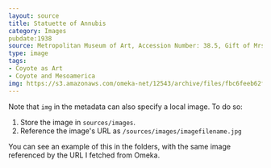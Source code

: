 ```yaml
---
layout: source
title: Statuette of Annubis
category: Images
pubdate:1938
source: Metropolitan Museum of Art, Accession Number: 38.5, Gift of Mrs. Myron C. Taylor
type: image
tags:
- Coyote as Art
- Coyote and Mesoamerica
img: https://s3.amazonaws.com/omeka-net/12543/archive/files/fbc6feeb62fa6217422c2256566a8033.jpg?AWSAccessKeyId=AKIAI3ATG3OSQLO5HGKA&Expires=1438823447&Signature=APtGANop%2FTt7j12vqJoowO8tMBs%3D
---
```


Note that `img` in the metadata can also specify a local image. To do so:

1. Store the image in `sources/images`.
2. Reference the image's URL as `/sources/images/imagefilename.jpg`

You can see an example of this in the folders, with the same image referenced by the URL I fetched from Omeka.
